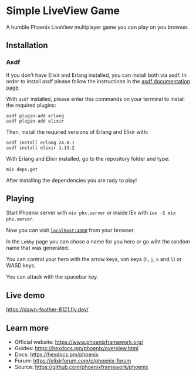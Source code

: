 # Simple LiveView Game

A humble Phoenix LiveView multiplayer game you can play on you browser.

## Installation

### Asdf

If you don't have Elixir and Erlang installed, you can install both via asdf.
In order to install asdf please follow the instructions in the
[asdf documentation page](http://asdf-vm.com/guide/getting-started.html#_1-install-dependencies).

With `asdf` installed, please enter this commands on your terminal to install the required plugins:

```
asdf plugin-add erlang
asdf plugin-add elixir
```

Then, install the required versions of Erlang and Elixir with:

```
asdf install erlang 24.0.1
asdf install elixir 1.13.2
```

With Erlang and Elixir installed, go to the repository folder and type:

```
mix deps.get
```

After installing the dependencies you are rady to play!

## Playing

Start Phoenix server with `mix phx.server` or inside IEx with `iex -S mix phx.server`.

Now you can visit [`localhost:4000`](http://localhost:4000) from your browser.

In the `Lobby` page you can chose a name for you hero or go wiht the random name that was generated.

You can control your hero with the arrow keys, vim keys (`h`, `j`, `k` and `l`) or WASD keys.

You can attack with the spacebar key.

## Live demo

https://dawn-feather-8121.fly.dev/

## Learn more

  * Official website: https://www.phoenixframework.org/
  * Guides: https://hexdocs.pm/phoenix/overview.html
  * Docs: https://hexdocs.pm/phoenix
  * Forum: https://elixirforum.com/c/phoenix-forum
  * Source: https://github.com/phoenixframework/phoenix
